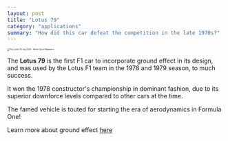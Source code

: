 ```yaml
---
layout: post
title: "Lotus 79"
category: "applications"
summary: "How did this car defeat the competition in the late 1970s?"
---
```


<img src="https://cdn.motorsportmagazine.com/wp-content/uploads/2016/07/21164250/Mario-Andretti-in-the-Lotus-79-during-the-1978-Belgian-Grand-Prix-at-Zolder.jpg" alt="The Lotus 79 July 1978 - Motor Sport Magazine" style="zoom:33%;" />

The **Lotus 79** is the first F1 car to incorporate ground effect in its design, and was used by the Lotus F1 team in the 1978 and 1979 season, to much success.

It won the 1978 constructor's championship in dominant fashion, due to its superior downforce levels compared to other cars at the time.

The famed vehicle is touted for starting the era of aerodynamics in Formula One!

Learn more about ground effect [here](https://www.youtube.com/watch?v=dQw4w9WgXcQs) 

